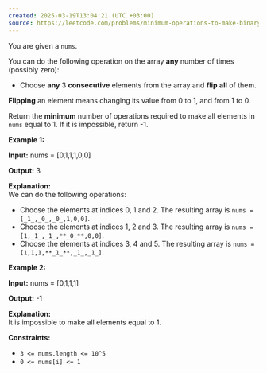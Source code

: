 ```yaml
---
created: 2025-03-19T13:04:21 (UTC +03:00)
source: https://leetcode.com/problems/minimum-operations-to-make-binary-array-elements-equal-to-one-i/description/?envType=daily-question&envId=2025-03-19
---
```

You are given a `nums`.

You can do the following operation on the array **any** number of times (possibly zero):

-   Choose **any** 3 **consecutive** elements from the array and **flip** **all** of them.

**Flipping** an element means changing its value from 0 to 1, and from 1 to 0.

Return the **minimum** number of operations required to make all elements in `nums` equal to 1. If it is impossible, return -1.


**Example 1:**

**Input:** nums = \[0,1,1,1,0,0\]

**Output:** 3

**Explanation:**  
We can do the following operations:

-   Choose the elements at indices 0, 1 and 2. The resulting array is `nums = [_1_,_0_,_0_,1,0,0]`.
-   Choose the elements at indices 1, 2 and 3. The resulting array is `nums = [1,_1_,_1_,**_0_**,0,0]`.
-   Choose the elements at indices 3, 4 and 5. The resulting array is `nums = [1,1,1,**_1_**,_1_,_1_]`.


**Example 2:**

**Input:** nums = \[0,1,1,1\]

**Output:** \-1

**Explanation:**  
It is impossible to make all elements equal to 1.


**Constraints:**

-   `3 <= nums.length <= 10^5`
-   `0 <= nums[i] <= 1`
